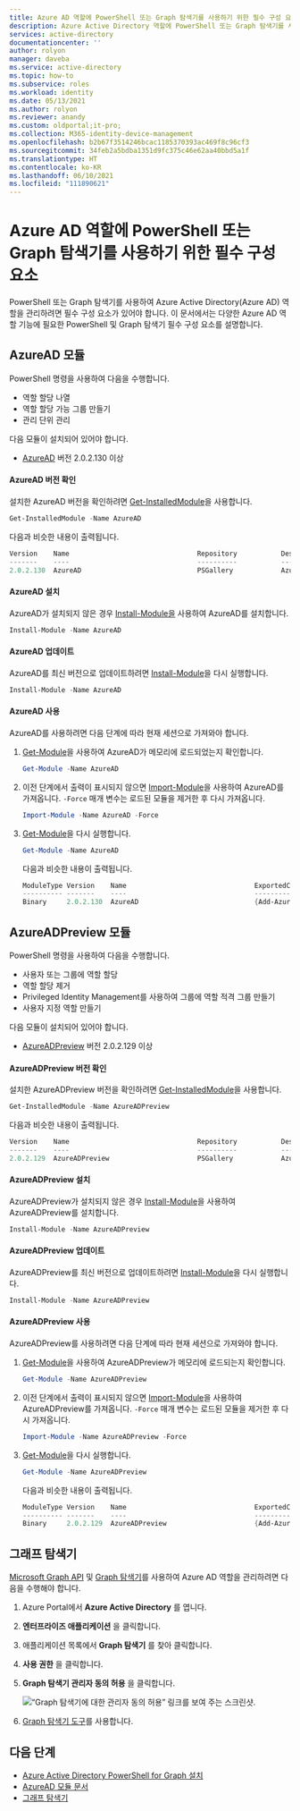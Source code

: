```yaml
---
title: Azure AD 역할에 PowerShell 또는 Graph 탐색기를 사용하기 위한 필수 구성 요소 - Azure Active Directory
description: Azure Active Directory 역할에 PowerShell 또는 Graph 탐색기를 사용하기 위한 필수 구성 요소입니다.
services: active-directory
documentationcenter: ''
author: rolyon
manager: daveba
ms.service: active-directory
ms.topic: how-to
ms.subservice: roles
ms.workload: identity
ms.date: 05/13/2021
ms.author: rolyon
ms.reviewer: anandy
ms.custom: oldportal;it-pro;
ms.collection: M365-identity-device-management
ms.openlocfilehash: b2b67f3514246bcac1185370393ac469f8c96cf3
ms.sourcegitcommit: 34feb2a5bdba1351d9fc375c46e62aa40bbd5a1f
ms.translationtype: HT
ms.contentlocale: ko-KR
ms.lasthandoff: 06/10/2021
ms.locfileid: "111890621"
---
```

# <a name="prerequisites-to-use-powershell-or-graph-explorer-for-azure-ad-roles"></a>Azure AD 역할에 PowerShell 또는 Graph 탐색기를 사용하기 위한 필수 구성 요소

PowerShell 또는 Graph 탐색기를 사용하여 Azure Active Directory(Azure AD) 역할을 관리하려면 필수 구성 요소가 있어야 합니다. 이 문서에서는 다양한 Azure AD 역할 기능에 필요한 PowerShell 및 Graph 탐색기 필수 구성 요소를 설명합니다.

## <a name="azuread-module"></a>AzureAD 모듈

PowerShell 명령을 사용하여 다음을 수행합니다.

- 역할 할당 나열
- 역할 할당 가능 그룹 만들기
- 관리 단위 관리

다음 모듈이 설치되어 있어야 합니다.

- [AzureAD](https://www.powershellgallery.com/packages/AzureAD) 버전 2.0.2.130 이상


#### <a name="check-azuread-version"></a>AzureAD 버전 확인

설치한 AzureAD 버전을 확인하려면 [Get-InstalledModule](/powershell/module/powershellget/get-installedmodule)을 사용합니다.

```powershell
Get-InstalledModule -Name AzureAD
```

다음과 비슷한 내용이 출력됩니다.

```powershell
Version    Name                                Repository           Description
-------    ----                                ----------           -----------
2.0.2.130  AzureAD                             PSGallery            Azure Active Directory V2 General Availability M...
```

#### <a name="install-azuread"></a>AzureAD 설치

AzureAD가 설치되지 않은 경우 [Install-Module을](/powershell/module/powershellget/install-module) 사용하여 AzureAD를 설치합니다.

```powershell
Install-Module -Name AzureAD
```

#### <a name="update-azuread"></a>AzureAD 업데이트

AzureAD를 최신 버전으로 업데이트하려면 [Install-Module](/powershell/module/powershellget/install-module)을 다시 실행합니다.

```powershell
Install-Module -Name AzureAD
```

#### <a name="use-azuread"></a>AzureAD 사용

AzureAD를 사용하려면 다음 단계에 따라 현재 세션으로 가져와야 합니다.

1. [Get-Module](/powershell/module/microsoft.powershell.core/get-module)을 사용하여 AzureAD가 메모리에 로드되었는지 확인합니다.

    ```powershell
    Get-Module -Name AzureAD
    ```

1. 이전 단계에서 출력이 표시되지 않으면 [Import-Module](/powershell/module/microsoft.powershell.core/import-module)을 사용하여 AzureAD를 가져옵니다. `-Force` 매개 변수는 로드된 모듈을 제거한 후 다시 가져옵니다.

    ```powershell
    Import-Module -Name AzureAD -Force
    ```

1. [Get-Module](/powershell/module/microsoft.powershell.core/get-module)을 다시 실행합니다.

    ```powershell
    Get-Module -Name AzureAD
    ```

    다음과 비슷한 내용이 출력됩니다.
    
    ```powershell
    ModuleType Version    Name                                ExportedCommands
    ---------- -------    ----                                ----------------
    Binary     2.0.2.130  AzureAD                             {Add-AzureADApplicationOwner, Add-AzureADDeviceRegisteredO...
    ```

## <a name="azureadpreview-module"></a>AzureADPreview 모듈

PowerShell 명령을 사용하여 다음을 수행합니다.

- 사용자 또는 그룹에 역할 할당
- 역할 할당 제거
- Privileged Identity Management를 사용하여 그룹에 역할 적격 그룹 만들기
- 사용자 지정 역할 만들기

다음 모듈이 설치되어 있어야 합니다.

- [AzureADPreview](https://www.powershellgallery.com/packages/AzureADPreview) 버전 2.0.2.129 이상


#### <a name="check-azureadpreview-version"></a>AzureADPreview 버전 확인

설치한 AzureADPreview 버전을 확인하려면 [Get-InstalledModule](/powershell/module/powershellget/get-installedmodule)을 사용합니다.

```powershell
Get-InstalledModule -Name AzureADPreview
```

다음과 비슷한 내용이 출력됩니다.

```powershell
Version    Name                                Repository           Description
-------    ----                                ----------           -----------
2.0.2.129  AzureADPreview                      PSGallery            Azure Active Directory V2 Preview Module. ...
```

#### <a name="install-azureadpreview"></a>AzureADPreview 설치

AzureADPreview가 설치되지 않은 경우 [Install-Module](/powershell/module/powershellget/install-module)을 사용하여 AzureADPreview를 설치합니다.

```powershell
Install-Module -Name AzureADPreview
```

#### <a name="update-azureadpreview"></a>AzureADPreview 업데이트

AzureADPreview를 최신 버전으로 업데이트하려면 [Install-Module](/powershell/module/powershellget/install-module)을 다시 실행합니다.

```powershell
Install-Module -Name AzureADPreview
```

#### <a name="use-azureadpreview"></a>AzureADPreview 사용

AzureADPreview를 사용하려면 다음 단계에 따라 현재 세션으로 가져와야 합니다.

1. [Get-Module](/powershell/module/microsoft.powershell.core/get-module)을 사용하여 AzureADPreview가 메모리에 로드되는지 확인합니다.

    ```powershell
    Get-Module -Name AzureADPreview
    ```

1. 이전 단계에서 출력이 표시되지 않으면 [Import-Module](/powershell/module/powershellget/import-module)을 사용하여 AzureADPreview를 가져옵니다. `-Force` 매개 변수는 로드된 모듈을 제거한 후 다시 가져옵니다.

    ```powershell
    Import-Module -Name AzureADPreview -Force
    ```

1. [Get-Module](/powershell/module/microsoft.powershell.core/get-module)을 다시 실행합니다.

    ```powershell
    Get-Module -Name AzureADPreview
    ```

    다음과 비슷한 내용이 출력됩니다.
    
    ```powershell
    ModuleType Version    Name                                ExportedCommands
    ---------- -------    ----                                ----------------
    Binary     2.0.2.129  AzureADPreview                      {Add-AzureADAdministrativeUnitMember, Add-AzureADApplicati...
    ```

## <a name="graph-explorer"></a>그래프 탐색기

[Microsoft Graph API](/graph/overview) 및 [Graph 탐색기](/graph/graph-explorer/graph-explorer-overview)를 사용하여 Azure AD 역할을 관리하려면 다음을 수행해야 합니다.

1. Azure Portal에서 **Azure Active Directory** 를 엽니다.

1. **엔터프라이즈 애플리케이션** 을 클릭합니다.

1. 애플리케이션 목록에서 **Graph 탐색기** 를 찾아 클릭합니다.

1. **사용 권한** 을 클릭합니다.

1. **Graph 탐색기 관리자 동의 허용** 을 클릭합니다.

    ![“Graph 탐색기에 대한 관리자 동의 허용” 링크를 보여 주는 스크린샷.](./media/prerequisites/select-graph-explorer.png)

1. [Graph 탐색기 도구](https://aka.ms/ge)를 사용합니다.

## <a name="next-steps"></a>다음 단계

- [Azure Active Directory PowerShell for Graph 설치](/powershell/azure/active-directory/install-adv2)
- [AzureAD 모듈 문서](/powershell/module/azuread/)
- [그래프 탐색기](/graph/graph-explorer/graph-explorer-overview)
